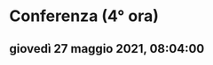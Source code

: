 # Conferenza (4° ora)

## giovedì 27 maggio 2021, 08:04:00


<!--stackedit_data:
eyJoaXN0b3J5IjpbLTQ2MjE0MjA1NV19
-->